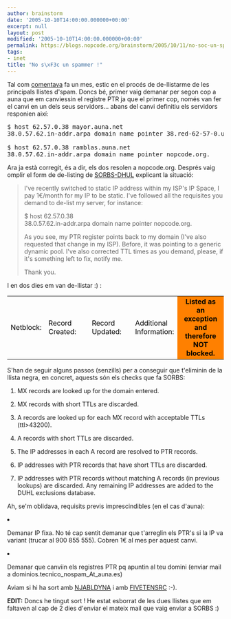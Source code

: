 ```yaml
---
author: brainstorm
date: '2005-10-10T14:00:00.000000+00:00'
excerpt: null
layout: post
modified: '2005-10-10T14:00:00.000000+00:00'
permalink: https://blogs.nopcode.org/brainstorm/2005/10/11/no-soc-un-spammer/
tags:
- inet
title: "No s\xF3c un spammer !"
---
```


Tal com [comentava][1] fa un mes, estic en el procés de de-llistarme de les principals llistes d'spam. Doncs bé, primer vaig demanar per segon cop a auna que em canviessin el registre PTR ja que el primer cop, només van fer el canvi en un dels seus servidors... abans del canvi definitiu els servidors responien així:

<pre>$ host 62.57.0.38 mayor.auna.net
38.0.57.62.in-addr.arpa domain name pointer 38.red-62-57-0.user.auna.net.

$ host 62.57.0.38 ramblas.auna.net
38.0.57.62.in-addr.arpa domain name pointer nopcode.org.
</pre>

Ara ja està corregit, és a dir, els dos resolen a nopcode.org. Després vaig omplir el form de de-listing de [SORBS-DHUL][2] explicant la situació:

> I've recently switched to static IP address within my ISP's IP Space, I pay 1€/month for my IP to be static. I've followed all the requisites you demand to de-list my server, for instance:
> 
> $ host 62.57.0.38  
> 38.0.57.62.in-addr.arpa domain name pointer nopcode.org.
> 
> As you see, my PTR register points back to my domain (I've also requested that change in my ISP). Before, it was pointing to a generic dynamic pool. I've also corrected TTL times as you demand, please, if it's something left to fix, notify me.
> 
> Thank you. 

<!--more-->

I en dos dies em van de-llistar :) :<table style="color:black" width=100% border=0> 

<td width="10%">
  Netblock:
</td>

<td width="20%">
  Record Created:
</td>

<td width="20%">
  Record Updated:
</td>

<td width="20%">
  Additional Information:
</td>

<td style="background-color:#FF8000;text-align:center" colspan="2">
  <b>Listed as an exception and therefore NOT blocked.</b>
</td></table> 

S'han de seguir alguns passos (senzills) per a conseguir que t'eliminin de la llista negra, en concret, aquests són els checks que fa SORBS:

1.  MX records are looked up for the domain entered.
2.  MX records with short TTLs are discarded.
3.  A records are looked up for each MX record with acceptable TTLs (ttl>43200).
4.  A records with short TTLs are discarded.
5.  The IP addresses in each A record are resolved to PTR records.
6.  IP addresses with PTR records that have short TTLs are discarded.
7.  IP addresses with PTR records without matching A records (in previous lookups) are discarded.
Any remaining IP addresses are added to the DUHL exclusions database. </ol> 
Ah, se'm oblidava, requisits previs imprescindibles (en el cas d'auna):

1.  Demanar IP fixa. No té cap sentit demanar que t'arreglin els PTR's si la IP va variant (trucar al 900 855 555). Cobren 1€ al mes per aquest canvi.
2.  Demanar que canviin els registres PTR pq apuntin al teu domini (enviar mail a dominios.tecnico\_nospam\_At_auna.es)

Aviam si hi ha sort amb [NJABLDYNA][3] i amb [FIVETENSRC][4] :-).

**EDIT:** Doncs he tingut sort ! He estat esborrat de les dues llistes que em faltaven al cap de 2 dies d'enviar el mateix mail que vaig enviar a SORBS :)

 [1]: https://blogs.nopcode.org/brainstorm/2005/09/10/registre-ptr-dauna/
 [2]: https://www.nl.sorbs.net/
 [3]: https://dnsbl.njabl.org/dynablock.html
 [4]: https://www.five-ten-sg.com/blackhole.php
